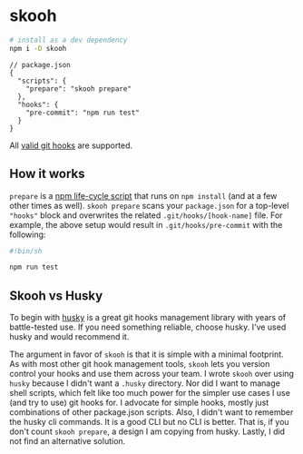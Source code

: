 # skooh

```sh
# install as a dev dependency
npm i -D skooh
```

```jsonc
// package.json
{
  "scripts": {
    "prepare": "skooh prepare"
  },
  "hooks": {
    "pre-commit": "npm run test"
  }
}
```

All [valid git hooks](https://git-scm.com/docs/githooks#_hooks) are supported.

## How it works

`prepare` is a [npm life-cycle script](https://docs.npmjs.com/cli/v8/using-npm/scripts#life-cycle-scripts) that runs on `npm install` (and at a few other times as well). `skooh prepare` scans your `package.json` for a top-level `"hooks"` block and overwrites the related `.git/hooks/[hook-name]` file. For example, the above setup would result in `.git/hooks/pre-commit` with the following:

```sh
#!bin/sh

npm run test

```

## Skooh vs Husky

To begin with [husky](https://github.com/typicode/husky) is a great git hooks management library with years of battle-tested use. If you need something reliable, choose husky. I've used husky and would recommend it.

The argument in favor of `skooh` is that it is simple with a minimal footprint. As with most other git hook management tools, `skooh` lets you version control your hooks and use them across your team. I wrote `skooh` over using `husky` because I didn't want a `.husky` directory. Nor did I want to manage shell scripts, which felt like too much power for the simpler use cases I use (and try to use) git hooks for. I advocate for simple hooks, mostly just combinations of other package.json scripts. Also, I didn't want to remember the husky cli commands. It is a good CLI but no CLI is better. That is, if you don't count `skooh prepare`, a design I am copying from husky. Lastly, I did not find an alternative solution.
